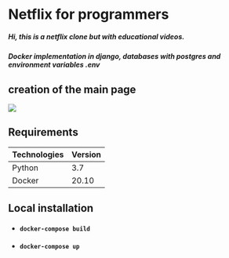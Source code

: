 # Netflix for programmers

##### Hi, this is a netflix clone but with educational videos.

##### Docker implementation in django, databases with postgres and environment variables .env

## creation of the main page

![](https://media2.giphy.com/media/XTGOq046ED4HyzaRlj/giphy.gif)

## Requirements
| Technologies  | Version |
| ------------- | ------------- |
| Python  | 3.7  |
| Docker | 20.10  |

## Local installation
- #### `docker-compose build`

- #### `docker-compose up`
